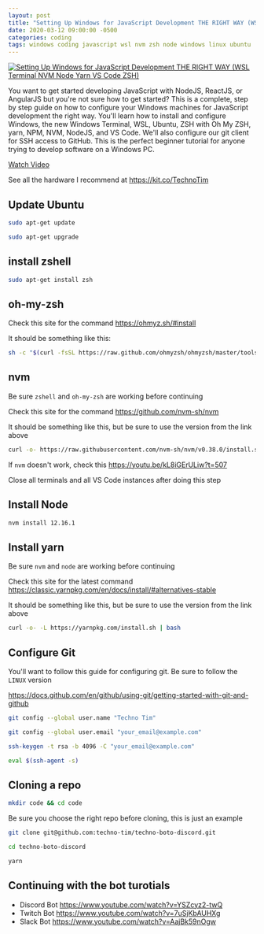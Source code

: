 ```yaml
---
layout: post
title: "Setting Up Windows for JavaScript Development THE RIGHT WAY (WSL Terminal NVM Node Yarn VS Code ZSH)"
date: 2020-03-12 09:00:00 -0500
categories: coding
tags: windows coding javascript wsl nvm zsh node windows linux ubuntu
---
```


[![Setting Up Windows for JavaScript Development THE RIGHT WAY (WSL Terminal NVM Node Yarn VS Code ZSH)](https://img.youtube.com/vi/kL8iGErULiw/0.jpg)](https://www.youtube.com/watch?v=kL8iGErULiw "Setting Up Windows for JavaScript Development THE RIGHT WAY (WSL Terminal NVM Node Yarn VS Code ZSH)")

You want to get started developing JavaScript with NodeJS, ReactJS, or AngularJS but you're not sure how to get started?  This is a complete, step by step guide on how to configure your Windows machines for JavaScript development the right way.  You'll learn how to install and configure Windows, the new Windows Terminal, WSL, Ubuntu, ZSH with Oh My ZSH, yarn, NPM,  NVM, NodeJS, and VS Code.  We'll also configure our git client for SSH access to GitHub.  This is the perfect beginner tutorial for anyone trying to develop software on a Windows PC.

[Watch Video](https://www.youtube.com/watch?v=kL8iGErULiw)

See all the hardware I recommend at <https://kit.co/TechnoTim>

## Update Ubuntu

```bash
sudo apt-get update
```

```bash
sudo apt-get upgrade
```


## install zshell

```bash
sudo apt-get install zsh
```

## oh-my-zsh

Check this site for the command https://ohmyz.sh/#install


It should be something like this:

```bash
sh -c "$(curl -fsSL https://raw.github.com/ohmyzsh/ohmyzsh/master/tools/install.sh)"
```


## nvm

Be sure `zshell` and `oh-my-zsh` are working before continuing

Check this site for the command https://github.com/nvm-sh/nvm

It should be something like this, but be sure to use the version from the link above

```bash
curl -o- https://raw.githubusercontent.com/nvm-sh/nvm/v0.38.0/install.sh | bash
```

If `nvm` doesn't work, check this https://youtu.be/kL8iGErULiw?t=507

Close all terminals and all VS Code instances after doing this step

## Install Node

```bash
nvm install 12.16.1
```

## Install yarn

Be sure `nvm` and `node` are working before continuing

Check this site for the latest command https://classic.yarnpkg.com/en/docs/install/#alternatives-stable

It should be something like this, but be sure to use the version from the link above

```bash
curl -o- -L https://yarnpkg.com/install.sh | bash
```

## Configure Git

You'll want to follow this guide for configuring git.  Be sure to follow the `LINUX` version

https://docs.github.com/en/github/using-git/getting-started-with-git-and-github


```bash
git config --global user.name "Techno Tim"
```

```bash
git config --global user.email "your_email@example.com"
```

```bash
ssh-keygen -t rsa -b 4096 -C "your_email@example.com"
```

```bash
eval $(ssh-agent -s)
```


## Cloning a repo

```bash
mkdir code && cd code
```

Be sure you choose the right repo before cloning, this is just an example

```bash
git clone git@github.com:techno-tim/techno-boto-discord.git
```

```bash
cd techno-boto-discord
```

```bash
yarn
```

## Continuing with the bot turotials

* Discord Bot https://www.youtube.com/watch?v=YSZcyz2-twQ
* Twitch Bot https://www.youtube.com/watch?v=7uSjKbAUHXg
* Slack Bot https://www.youtube.com/watch?v=AajBk59nOgw

